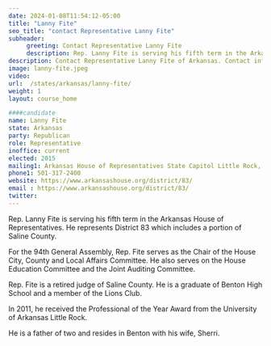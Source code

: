 ```yaml
---
date: 2024-01-08T11:54:12-05:00
title: "Lanny Fite"
seo_title: "contact Representative Lanny Fite"
subheader:
     greeting: Contact Representative Lanny Fite
     description: Rep. Lanny Fite is serving his fifth term in the Arkansas House of Representatives. He represents District 83 which includes a portion of Saline County. For the 94th General Assembly, Rep. Fite serves as the Chair of the House City, County and Local Affairs Committee.
description: Contact Representative Lanny Fite of Arkansas. Contact information for Lanny Fite includes email address, phone number, and mailing address.
image: lanny-fite.jpeg
video:
url:  /states/arkansas/lanny-fite/
weight: 1
layout: course_home

####candidate
name: Lanny Fite
state: Arkansas
party: Republican
role: Representative
inoffice: current
elected: 2015
mailing1: Arkansas House of Representatives State Capitol Little Rock, AR 72201
phone1: 501-317-2400
website: https://www.arkansashouse.org/district/83/
email : https://www.arkansashouse.org/district/83/
twitter:
---
```


Rep. Lanny Fite is serving his fifth term in the Arkansas House of Representatives. He represents District 83 which includes a portion of Saline County.

For the 94th General Assembly, Rep. Fite serves as the Chair of the House City, County and Local Affairs Committee. He also serves on the House Education Committee and the Joint Auditing Committee.

Rep. Fite is a retired judge of Saline County. He is a graduate of Benton High School and a member of the Lions Club.

In 2011, he received the Professional of the Year Award from the University of Arkansas Little Rock.

He is a father of two and resides in Benton with his wife, Sherri.
